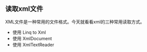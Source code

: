 ## 读取xml文件
XML文件是一种常用的文件格式。今天就看看xml的三种常用读取方式。  

* 使用 Linq to Xml
* 使用 XmlDocument
* 使用 XmlTextReader

